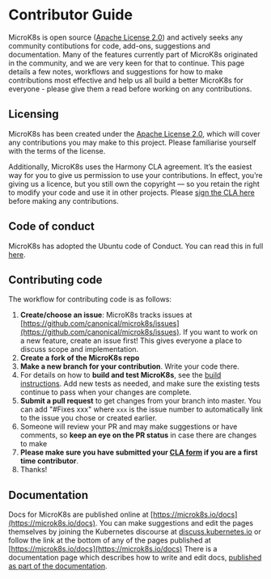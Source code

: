 # Contributor Guide

MicroK8s is open source ([Apache License 2.0](./LICENSE)) and actively seeks any community contibutions for code, add-ons, suggestions and documentation.
Many of the features currently part of MicroK8s originated in the community, and we are very keen for that to continue. This page details a few notes, 
workflows and suggestions for how to make contributions most effective and help us all build a better MicroK8s for everyone - please give them a read before
working on any contributions.

## Licensing

MicroK8s has been created under the [Apache License 2.0](./LICENSE), which will cover any contributions you may make to this project. Please familiarise
yourself with the terms of the license.

Additionally, MicroK8s uses the Harmony CLA agreement.  It’s the easiest way for you to give us permission to use your contributions. 
In effect, you’re giving us a licence, but you still own the copyright — so you retain the right to modify your code and use it in
other projects. Please [sign the CLA here](https://ubuntu.com/legal/contributors/agreement) before making any contributions.

## Code of conduct

MicroK8s has adopted the Ubuntu code of Conduct. You can read this in full [here](https://ubuntu.com/community/code-of-conduct).

## Contributing code

The workflow for contributing code is as follows:

1. **Create/choose an issue**: MicroK8s tracks issues at [https://github.com/canonical/microk8s/issues](https://github.com/canonical/microk8s/issues). If you
   want to work on a new feature, create an issue first! This gives everyone a place to discuss scope and implementation.
2. **Create a fork of the MicroK8s repo**
3. **Make a new branch for your contribution**. Write your code there.
4. For details on how to **build and test MicroK8s**, see the [build instructions](./docs/build.md). Add new tests as needed,
   and make sure the existing tests continue to pass when your changes are complete.
5. **Submit a pull request** to get changes from your branch into master. You can add "#Fixes xxx" where `xxx` is the issue number to 
   automatically link to the issue you chose or created earlier.
6. Someone will review your PR and may make suggestions or have comments, so **keep an eye on the PR status** in case there are changes to make
7. **Please make sure you have submitted your [CLA form](https://ubuntu.com/legal/contributors/agreement) if you are a first time contributor**.
8. Thanks!

## Documentation

Docs for MicroK8s are published online at [https://microk8s.io/docs](https://microk8s.io/docs). You can make suggestions and edit the pages themselves by joining 
the Kubernetes discourse at [discuss.kubernetes.io](https://discuss.kubernetes.io/t/introduction-to-microk8s/11243) or follow the link at
the bottom of any of the pages published at [https://microk8s.io/docs](https://microk8s.io/docs)
There is a documentation page which describes how to write and edit docs, [published as part of the documentation](https://microk8s.io/docs/docs).

